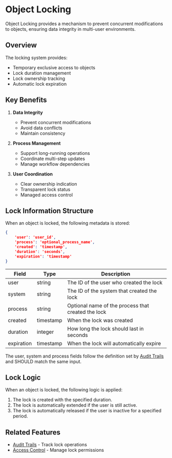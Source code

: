 # Object Locking

Object Locking provides a mechanism to prevent concurrent modifications to objects, ensuring data integrity in multi-user environments.

## Overview

The locking system provides:
- Temporary exclusive access to objects
- Lock duration management
- Lock ownership tracking
- Automatic lock expiration

## Key Benefits

1. **Data Integrity**
   - Prevent concurrent modifications
   - Avoid data conflicts
   - Maintain consistency

2. **Process Management**
   - Support long-running operations
   - Coordinate multi-step updates
   - Manage workflow dependencies

3. **User Coordination**
   - Clear ownership indication
   - Transparent lock status
   - Managed access control

## Lock Information Structure
When an object is locked, the following metadata is stored:

```json
{
    'user': 'user_id',
    'process': 'optional_process_name', 
    'created': 'timestamp',
    'duration': 'seconds',
    'expiration': 'timestamp'
}
```

| Field | Type | Description |
|-------|------|-------------|
| user | string | The ID of the user who created the lock |
| system | string | The ID of the system that created the lock |
| process | string | Optional name of the process that created the lock |
| created | timestamp | When the lock was created |
| duration | integer | How long the lock should last in seconds |
| expiration | timestamp | When the lock will automatically expire |

The user, system and process fields follow the definition set by [Audit Trails](audit-trails.md) and SHOULD match the same input.

## Lock Logic

When an object is locked, the following logic is applied:

1. The lock is created with the specified duration.
2. The lock is automatically extended if the user is still active.
3. The lock is automatically released if the user is inactive for a specified period.

## Related Features

- [Audit Trails](audit-trails.md) - Track lock operations
- [Access Control](access-control.md) - Manage lock permissions 